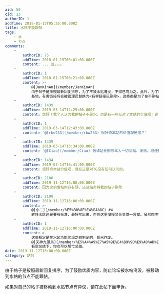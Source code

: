 ```yaml
---
aid: 50
cid: 13
authorID: 1
addTime: 2018-01-15T05:26:00.000Z
title: 水帖不能跟帖
tags:
    - 水
    - 节点
comments:
    -
        authorID: 75
        addTime: 2018-01-15T06:01:00.000Z
        content: ....这。。。。
    -
        authorID: 1
        addTime: 2018-01-15T06:21:00.000Z
        content: >-
            @[JanKinAn](/member/JanKinAn)
            由于帖子是按照最新回复排序，为了不被水贴淹没，不得已而为之。此外，为了防止论坛沦为垃圾站的 SEO
            基地，有害链接将会被管理员替换为<有害链接已删除>，这些都是为了在不删帖的情形下让网站运行下去。
    -
        authorID: 1439
        addTime: 2019-03-14T12:29:00.000Z
        content: 您好！我个人认为我的帖子不是水，而是有一些反对了本站的价值观！谢谢
    -
        authorID: 1
        addTime: 2019-03-14T12:43:00.000Z
        content: '@[rbw233](/member/rbw233) 很好奇本站的价值观是啥？'
    -
        authorID: 1439
        addTime: 2019-03-14T13:34:00.000Z
        content: '@[Ciao](/member/Ciao) 敬请站长删除本人一切回帖、发帖，顺便删除账号'
    -
        authorID: 1434
        addTime: 2019-03-14T16:41:00.000Z
        content: 很好奇本站价值观，我反正是对TG没有任何认同的。
    -
        authorID: 2100
        addTime: 2019-11-12T16:00:00.000Z
        content: 因为之前发帖内容有误，还请站务将我的帖子删除
    -
        authorID: 2199
        addTime: 2019-11-12T16:00:00.000Z
        content: >-
            @[小二](/member/%E5%B0%8F%E4%BA%8C) #4
            转移水区还是要有标准，最好写出来，否则这里慢慢又会变成一言堂。虽然你老在这里很照顾我，我很感激，但还是请指定规则按规则办事。
    -
        authorID: 1
        addTime: 2019-11-12T16:00:00.000Z
        content: >-
            这条规定是在水区功能实现之前制定的，现已作废。
            @[天神九頭鳥](/member/%E5%A4%A9%E7%A5%9E%E4%B9%9D%E9%A0%AD%E9%B3%A5) #8
            有空总结下，你也可以帮忙总结。
date: 2019-11-12T16:00:00.000Z
category: 站务
---
```


由于帖子是按照最新回复排序，为了鼓励优质内容，防止论坛被水帖淹没，被移动到水帖的节点不能跟帖。

如果对自己的帖子被移动到水贴节点有异议，请在此帖下面申诉。
